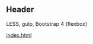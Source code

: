 ## Header
LESS, gulp, Bootstrap 4 (flexbox)

[index.html](https://eugeneandrievsky.github.io/Repository/index.html)
